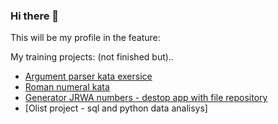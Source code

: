 ### Hi there 👋

This will be my profile in the feature:

My training projects:
(not finished but)..
* [Argument parser kata exersice](https://github.com/msz13/ArgumentParser)
* [Roman numeral kata](https://github.com/msz13/roman-numerals-kata)
* [Generator JRWA numbers - destop app with file repository](https://github.com/msz13/generator-jrwa)
* [Olist project - sql and python data analisys]



<!--
**msz13/msz13** is a ✨ _special_ ✨ repository because its `README.md` (this file) appears on your GitHub profile.

Here are some ideas to get you started:

- 🔭 I’m currently working on ...
- 🌱 I’m currently learning ...
- 👯 I’m looking to collaborate on ...
- 🤔 I’m looking for help with ...
- 💬 Ask me about ...
- 📫 How to reach me: ...
- 😄 Pronouns: ...
- ⚡ Fun fact: ...
-->
